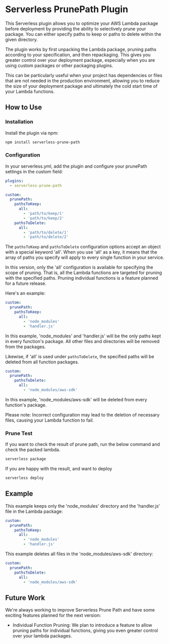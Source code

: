 
# Serverless PrunePath Plugin

This Serverless plugin allows you to optimize your AWS Lambda package before deployment by providing the ability to selectively prune your package. You can either specify paths to keep or paths to delete within the given directory.

The plugin works by first unpacking the Lambda package, pruning paths according to your specification, and then repackaging. This gives you greater control over your deployment package, especially when you are using custom packages or other packaging plugins.

This can be particularly useful when your project has dependencies or files that are not needed in the production environment, allowing you to reduce the size of your deployment package and ultimately the cold start time of your Lambda functions.

## How to Use

### Installation

Install the plugin via npm:
```bash
npm install serverless-prune-path
```

### Configuration

In your serverless.yml, add the plugin and configure your prunePath settings in the custom field:

```yaml
plugins:
  - serverless-prune-path

custom:
  prunePath:
    pathsToKeep:
      all:
        - 'path/to/keep/1'
        - 'path/to/keep/2'
    pathsToDelete:
      all:
        - 'path/to/delete/1'
        - 'path/to/delete/2'
```

The `pathsToKeep` and `pathsToDelete` configuration options accept an object with a special keyword 'all'. When you use 'all' as a key, it means that the array of paths you specify will apply to every single function in your service.

In this version, only the 'all' configuration is available for specifying the scope of pruning. That is, all the Lambda functions are targeted for pruning with the specified paths. Pruning individual functions is a feature planned for a future release.

Here's an example:

```yaml
custom:
  prunePath:
    pathsToKeep:
      all:
        - 'node_modules'
        - 'handler.js'
```

In this example, 'node_modules' and 'handler.js' will be the only paths kept in every function's package. All other files and directories will be removed from the packages.

Likewise, if 'all' is used under `pathsToDelete`, the specified paths will be deleted from all function packages.

```yaml
custom:
  prunePath:
    pathsToDelete:
      all:
        - 'node_modules/aws-sdk'
```

In this example, 'node_modules/aws-sdk' will be deleted from every function's package.

Please note: Incorrect configuration may lead to the deletion of necessary files, causing your Lambda function to fail.

### Prune Test

If you want to check the result of prune path, run the below command and check the packed lambda.
```bash
serverless package
```
If you are happy with the result, and want to deploy 
```bash
serverless deploy
```

## Example

This example keeps only the 'node_modules' directory and the 'handler.js' file in the Lambda package:

```yaml
custom:
  prunePath:
    pathsToKeep:
      all:
        - 'node_modules'
        - 'handler.js'
```

This example deletes all files in the 'node_modules/aws-sdk' directory:

```yaml
custom:
  prunePath:
    pathsToDelete:
      all:
        - 'node_modules/aws-sdk'
```

## Future Work

We're always working to improve Serverless Prune Path and have some exciting features planned for the next version:

* Individual Function Pruning: We plan to introduce a feature to allow pruning paths for individual functions, giving you even greater control over your lambda packages.
